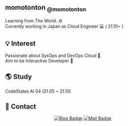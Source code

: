 ## momotonton <sub> @momotonton</sub>

Learning from The World..⚙ <br>
Currently working in Japan as Cloud Engineer 💻 ( 21.10~ )

## 💡  Interest

Passionate about SysOps and DevOps Cloud 🚄 <br>
Aim to be Interactive Developer 🐣 

## 🌎  Study

CodeStates AI 04 (21.05 ~ 21.10)

## 🌈 Contact
<div align=center>
  
[![Blog Badge](http://img.shields.io/badge/-Blog-blueviolet?style=flat-square&logo=FF5722&link=https://momotonton.tistory.com/)](https://momotonton.tistory.com/)
[![Mail Badge](https://img.shields.io/badge/-Mail-d14836?style=flat-square&logo=Gmail&logoColor=white&link=:mailto:justartwo@gmail.com)](mailto:justartwo@gmail.com)
<!--[![Instagram Badge](https://img.shields.io/badge/-Instagram-E4405F?style=flat-square&logo=instagram&logoColor=white&link=https://www.instagram.com/momotontonko/)](https://www.instagram.com/momotontonko/) 
[![Youtube Badge](https://img.shields.io/badge/Youtube-ff0000?style=flat-square&logo=youtube&link=https://www.youtube.com/channel/UC3NTLTJXJOK7wQLBMkqSBJg)](https://www.youtube.com/channel/UC3NTLTJXJOK7wQLBMkqSBJg/featured)-->

</div>
